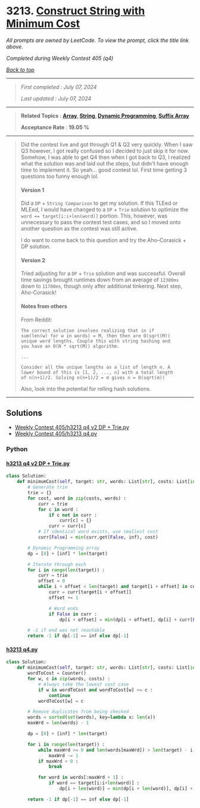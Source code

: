 # 3213. [Construct String with Minimum Cost](<https://leetcode.com/problems/construct-string-with-minimum-cost>)

*All prompts are owned by LeetCode. To view the prompt, click the title link above.*

*Completed during Weekly Contest 405 (q4)*

*[Back to top](<../README.md>)*

------

> *First completed : July 07, 2024*
>
> *Last updated : July 07, 2024*

------

> **Related Topics** : **[Array](<by_topic/Array.md>), [String](<by_topic/String.md>), [Dynamic Programming](<by_topic/Dynamic Programming.md>), [Suffix Array](<by_topic/Suffix Array.md>)**
>
> **Acceptance Rate** : **19.05 %**

------

> Did the contest live and got through Q1 & Q2 very quickly. When I saw Q3 however, 
> I got really confused so I decided to just skip it for now. Somehow, I was able to get 
> Q4 then when I got back to Q3, I realized what the solution was and laid out the steps, 
> but didn't have enough time to implement it. So yeah... good contest lol. First time 
> getting 3 questions too funny enough lol.
> 
> 
> #### Version 1
> 
> Did a `DP` + `String Comparison` to get my solution. If this TLEed or MLEed, I would have 
> changed to a `DP` + `Trie` solution to optimize the `word == target[i:i+len(word)]` portion. 
> This, however, was unnecessary to pass the contest test cases, and so I moved onto 
> another question as the contest was still active.
> 
> I do want to come back to this question and try the Aho–Corasick + DP solution.
> 
> 
> #### Version 2
> 
> Tried adjusting for a `DP` + `Trie` solution and was successful. Overall time savings 
> brought runtimes down from an average of `12300ms` down to `11700ms`, though only 
> after additional tinkering. Next step, Aho-Corasick!
> 
> 
> #### Notes from others
> From Reddit:
> 
> ```
> The correct solution involves realizing that in if 
> sum(len(w) for w in words) = M, then then are O(sqrt(M)) 
> unique word lengths. Couple this with string hashing and 
> you have an O(N * sqrt(M)) algorithm. 
> 
> ...
> 
> Consider all the unique lengths as a list of length n. A 
> lower bound of this is [1, 2, ..., n] with a total length 
> of n(n+1)/2. Solving n(n+1)/2 = m gives n = O(sqrt(m)) 
> ```
> 
> Also, look into the potential for rolling hash solutions.

------

## Solutions

- [Weekly Contest 405/h3213 q4 v2 DP + Trie.py](<../my-submissions/Weekly Contest 405/h3213 q4 v2 DP + Trie.py>)
- [Weekly Contest 405/h3213 q4.py](<../my-submissions/Weekly Contest 405/h3213 q4.py>)
### Python
#### [h3213 q4 v2 DP + Trie.py](<../my-submissions/Weekly Contest 405/h3213 q4 v2 DP + Trie.py>)
```Python
class Solution:
    def minimumCost(self, target: str, words: List[str], costs: List[int]) -> int:
        # Generate trie
        trie = {}
        for cost, word in zip(costs, words) :
            curr = trie
            for c in word :
                if c not in curr :
                    curr[c] = {}
                curr = curr[c]
            # If identical word exists, use smallest cost
            curr[False] = min(curr.get(False, inf), cost)

        # Dynamic Programming array
        dp = [0] + [inf] * len(target)

        # Iterate through each 
        for i in range(len(target)) :
            curr = trie
            offset = 0
            while i + offset < len(target) and target[i + offset] in curr  :
                curr = curr[target[i + offset]]
                offset += 1

                # Word ends
                if False in curr :
                    dp[i + offset] = min(dp[i + offset], dp[i] + curr[False])

        # -1 if end was not reachable
        return -1 if dp[-1] == inf else dp[-1] 

```

#### [h3213 q4.py](<../my-submissions/Weekly Contest 405/h3213 q4.py>)
```Python
class Solution:
    def minimumCost(self, target: str, words: List[str], costs: List[int]) -> int:
        wordToCost = Counter()
        for w, c in zip(words, costs) :
            # Always take the lowest cost case
            if w in wordToCost and wordToCost[w] <= c :
                continue
            wordToCost[w] = c

        # Remove duplicates from being checked
        words = sorted(set(words), key=lambda x: len(x))
        maxWrd = len(words) - 1

        dp = [0] + [inf] * len(target)

        for i in range(len(target)) :
            while maxWrd >= 0 and len(words[maxWrd]) > len(target) - i :
                maxWrd -= 1
            if maxWrd < 0 :
                break

            for word in words[:maxWrd + 1] :
                if word == target[i:i+len(word)] :
                    dp[i + len(word)] = min(dp[i + len(word)], dp[i] + wordToCost[word])

        return -1 if dp[-1] == inf else dp[-1] 

```

